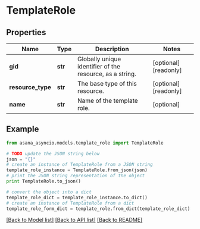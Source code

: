 # TemplateRole


## Properties

Name | Type | Description | Notes
------------ | ------------- | ------------- | -------------
**gid** | **str** | Globally unique identifier of the resource, as a string. | [optional] [readonly] 
**resource_type** | **str** | The base type of this resource. | [optional] [readonly] 
**name** | **str** | Name of the template role. | [optional] 

## Example

```python
from asana_asyncio.models.template_role import TemplateRole

# TODO update the JSON string below
json = "{}"
# create an instance of TemplateRole from a JSON string
template_role_instance = TemplateRole.from_json(json)
# print the JSON string representation of the object
print TemplateRole.to_json()

# convert the object into a dict
template_role_dict = template_role_instance.to_dict()
# create an instance of TemplateRole from a dict
template_role_form_dict = template_role.from_dict(template_role_dict)
```
[[Back to Model list]](../README.md#documentation-for-models) [[Back to API list]](../README.md#documentation-for-api-endpoints) [[Back to README]](../README.md)


